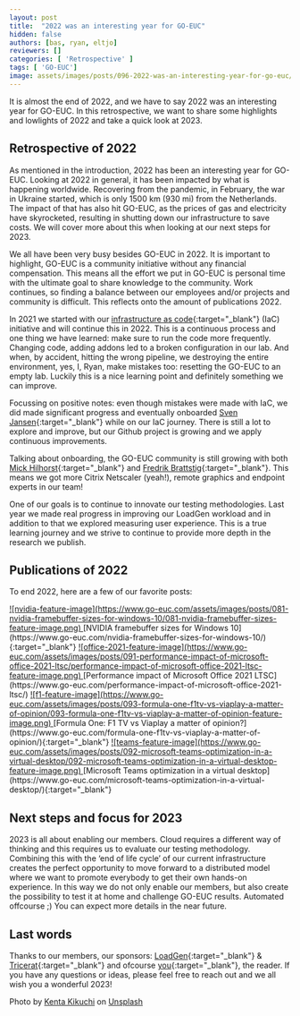 ```yaml
---
layout: post
title:  "2022 was an interesting year for GO-EUC"
hidden: false
authors: [bas, ryan, eltjo]
reviewers: []
categories: [ 'Retrospective' ]
tags: [ 'GO-EUC']
image: assets/images/posts/096-2022-was-an-interesting-year-for-go-euc/096-2022-was-an-interesting-year-for-go-euc-feature-images.png
---
```

It is almost the end of 2022, and we have to say 2022 was an interesting year for GO-EUC. In this retrospective, we want to share some highlights and lowlights of 2022 and take a quick look at 2023.

## Retrospective of 2022
As mentioned in the introduction, 2022 has been an interesting year for GO-EUC. Looking at 2022 in general, it has been impacted by what is happening worldwide. Recovering from the pandemic, in February, the war in Ukraine started, which is only 1500 km (930 mi) from the Netherlands. The impact of that has also hit GO-EUC, as the prices of gas and electricity have skyrocketed, resulting in shutting down our infrastructure to save costs. We will cover more about this when looking at our next steps for 2023.

We all have been very busy besides GO-EUC in 2022. It is important to highlight, GO-EUC is a community initiative without any financial compensation. This means all the effort we put in GO-EUC is personal time with the ultimate goal to share knowledge to the community. Work continues, so finding a balance between our employees and/or projects and community is difficult. This reflects onto the amount of publications 2022.

In 2021 we started with our [infrastructure as code](https://github.com/GO-EUC/go-euc-website){:target="_blank"} (IaC) initiative and will continue this in 2022. This is a continuous process and one thing we have learned: make sure to run the code more frequently. Changing code, adding addons led to a broken configuration in our lab. And when, by accident, hitting the wrong pipeline, we destroying the entire environment, yes, I, Ryan, make mistakes too: resetting the GO-EUC to an empty lab. Luckily this is a nice learning point and definitely something we can improve.

Focussing on positive notes: even though mistakes were made with IaC, we did made significant progress and eventually onboarded [Sven Jansen](https://www.go-euc.com/members/sven-jansen/){:target="_blank"} while on our IaC journey. There is still a lot to explore and improve, but our Github project is growing and we apply continuous improvements.

Talking about onboarding, the GO-EUC community is still growing with both [Mick Hilhorst](https://www.go-euc.com/members/mick-hilhorst/){:target="_blank"} and [Fredrik Brattstig](https://www.go-euc.com/members/fredrik-brattstig/){:target="_blank"}. This means we got more Citrix Netscaler (yeah!), remote graphics and endpoint experts in our team!

One of our goals is to continue to innovate our testing methodologies. Last year we made real progress in improving our LoadGen workload and in addition to that we explored measuring user experience. This is a true learning journey and we strive to continue to provide more depth in the research we publish.

## Publications of 2022
To end 2022, here are a few of our favorite posts:

<a href="https://www.go-euc.com/nvidia-framebuffer-sizes-for-windows-10/" target="_blank">
![nvidia-feature-image](https://www.go-euc.com/assets/images/posts/081-nvidia-framebuffer-sizes-for-windows-10/081-nvidia-framebuffer-sizes-feature-image.png)
</a>
[NVIDIA framebuffer sizes for Windows 10](https://www.go-euc.com/nvidia-framebuffer-sizes-for-windows-10/){:target="_blank"}

<a href="https://www.go-euc.com/performance-impact-of-microsoft-office-2021-ltsc/" target="_blank">
![office-2021-feature-image](https://www.go-euc.com/assets/images/posts/091-performance-impact-of-microsoft-office-2021-ltsc/performance-impact-of-microsoft-office-2021-ltsc-feature-image.png)
</a>
[Performance impact of Microsoft Office 2021 LTSC](https://www.go-euc.com/performance-impact-of-microsoft-office-2021-ltsc/)

<a href="https://www.go-euc.com/formula-one-f1tv-vs-viaplay-a-matter-of-opinion/" target="_blank">
![f1-feature-image](https://www.go-euc.com/assets/images/posts/093-formula-one-f1tv-vs-viaplay-a-matter-of-opinion/093-formula-one-f1tv-vs-viaplay-a-matter-of-opinion-feature-image.png)
</a>
[Formula One: F1 TV vs Viaplay a matter of opinion?](https://www.go-euc.com/formula-one-f1tv-vs-viaplay-a-matter-of-opinion/){:target="_blank"}

<a href="https://www.go-euc.com/microsoft-teams-optimization-in-a-virtual-desktop/" target="_blank">
![teams-feature-image](https://www.go-euc.com/assets/images/posts/092-microsoft-teams-optimization-in-a-virtual-desktop/092-microsoft-teams-optimization-in-a-virtual-desktop-feature-image.png)
</a>
[Microsoft Teams optimization in a virtual desktop](https://www.go-euc.com/microsoft-teams-optimization-in-a-virtual-desktop/){:target="_blank"}

## Next steps and focus for 2023
2023 is all about enabling our members. Cloud requires a different way of thinking and this requires us to evaluate our testing methodology. Combining this with the ‘end of life cycle’ of our current infrastructure creates the perfect opportunity to move forward to a distributed model where we want to promote everybody to get their own hands-on experience. In this way we do not only enable our members, but also create the possibility to test it at home and challenge GO-EUC results. Automated offcourse ;) You can expect more details in the near future.

## Last words
Thanks to our members, our sponsors: [LoadGen](https://www.go-euc.com/sponsors/loadgen/){:target="_blank"} & [Tricerat](https://www.go-euc.com/sponsors/tricerat/){:target="_blank"} and ofcourse [you](https://media.tenor.com/eoP4KDwExdcAAAAC/phil-dunphy-ty-burrell.gif){:target="_blank"}, the reader. If you have any questions or ideas, please feel free to reach out and we all wish you a wonderful 2023!

Photo by <a href="https://unsplash.com/@kentas_photography?utm_source=unsplash&utm_medium=referral&utm_content=creditCopyText" target="_blank">Kenta Kikuchi</a> on <a href="https://unsplash.com/photos/487WP1XzB64?utm_source=unsplash&utm_medium=referral&utm_content=creditCopyText" target="_blank">Unsplash</a>
  
